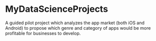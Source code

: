 # MyDataScienceProjects
A guided pilot project which analyzes the app market (both iOS and Android) to propose which genre and category of apps would be more profitable for businesses to develop.
